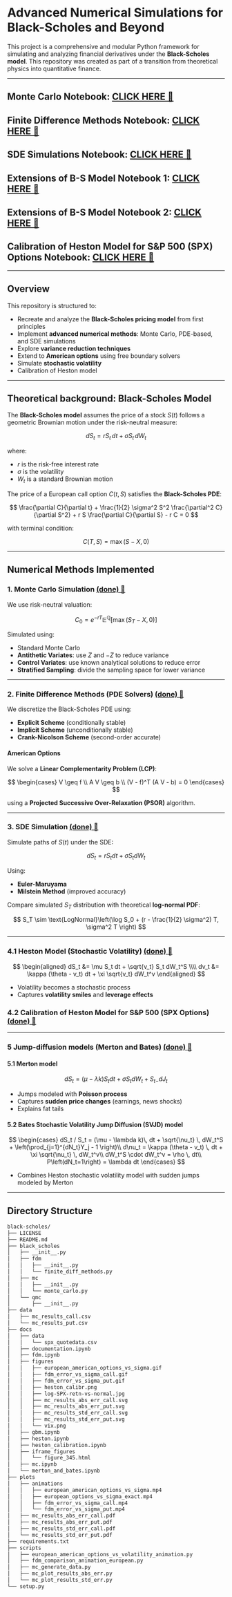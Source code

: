 # Advanced Numerical Simulations for Black-Scholes and Beyond

This project is a comprehensive and modular Python framework for simulating and analyzing financial derivatives under the **Black-Scholes model**.
This repository was created as part of a transition from theoretical physics into quantitative finance.

---

## Monte Carlo Notebook: [CLICK HERE 🔗](./docs/mc.ipynb)
## Finite Difference Methods Notebook: [CLICK HERE 🔗](./docs/fdm.ipynb)
## SDE Simulations Notebook: [CLICK HERE 🔗](./docs/gbm.ipynb)
## Extensions of B-S Model Notebook 1: [CLICK HERE 🔗](./docs/heston.ipynb)
## Extensions of B-S Model Notebook 2: [CLICK HERE 🔗](./docs/merton_and_bates.ipynb)
## Calibration of Heston Model for S&P 500 (SPX) Options Notebook: [CLICK HERE 🔗](./docs/heston_calibration.ipynb)

---

## Overview

This repository is structured to:
- Recreate and analyze the **Black-Scholes pricing model** from first principles
- Implement **advanced numerical methods**: Monte Carlo, PDE-based, and SDE simulations
- Explore **variance reduction techniques**
- Extend to **American options** using free boundary solvers
- Simulate **stochastic volatility**
- Calibration of Heston model

---

## Theoretical background: Black-Scholes Model

The **Black-Scholes model** assumes the price of a stock $S(t)$ follows a geometric Brownian motion under the risk-neutral measure:

$$
dS_t = r S_t \,dt + \sigma S_t \,dW_t
$$

where:
- $r$ is the risk-free interest rate
- $\sigma$ is the volatility
- $W_t$ is a standard Brownian motion

The price of a European call option $C(t, S)$ satisfies the **Black-Scholes PDE**:

$$
\frac{\partial C}{\partial t} + \frac{1}{2} \sigma^2 S^2 \frac{\partial^2 C}{\partial S^2} + r S \frac{\partial C}{\partial S} - r C = 0
$$

with terminal condition:

$$
C(T, S) = \max(S - X, 0)
$$

---

## Numerical Methods Implemented

### 1. Monte Carlo Simulation [(done) 🔗](./docs/mc.ipynb)

We use risk-neutral valuation:

$$
C_0 = e^{-rT} \mathbb{E}^\mathbb{Q}[\max(S_T - X, 0)]
$$

Simulated using:

- Standard Monte Carlo
- **Antithetic Variates**: use $Z$ and $-Z$ to reduce variance
- **Control Variates**: use known analytical solutions to reduce error
- **Stratified Sampling**: divide the sampling space for lower variance

---

### 2. Finite Difference Methods (PDE Solvers) [(done) 🔗](./docs/fdm.ipynb)

We discretize the Black-Scholes PDE using:

- **Explicit Scheme** (conditionally stable)
- **Implicit Scheme** (unconditionally stable)
- **Crank-Nicolson Scheme** (second-order accurate)

#### American Options
We solve a **Linear Complementarity Problem (LCP)**:

$$
\begin{cases}
V \geq f \\
A V \geq b \\
(V - f)^T (A V - b) = 0
\end{cases}
$$

using a **Projected Successive Over-Relaxation (PSOR)** algorithm.

---

### 3. SDE Simulation [(done) 🔗](./docs/gbm.ipynb)

Simulate paths of $S(t)$ under the SDE:

$$
dS_t = r S_t dt + \sigma S_t dW_t
$$

Using:

- **Euler-Maruyama**
- **Milstein Method** (improved accuracy)

Compare simulated $S_T$ distribution with theoretical **log-normal PDF**:

$$
S_T \sim \text{LogNormal}\left(\log S_0 + (r - \frac{1}{2} \sigma^2) T, \sigma^2 T \right)
$$

---

### 4.1 Heston Model (Stochastic Volatility) [(done) 🔗](./docs/heston.ipynb)

$$
\begin{aligned}
dS_t &= \mu S_t dt + \sqrt{v_t} S_t dW_t^S \\\\
dv_t &= \kappa (\theta - v_t) dt + \xi \sqrt{v_t} dW_t^v
\end{aligned}
$$

- Volatility becomes a stochastic process
- Captures **volatility smiles** and **leverage effects**

### 4.2 Calibration of Heston Model for S&P 500 (SPX Options) [(done) 🔗](./docs/heston_calibration.ipynb)

---

### 5 Jump-diffusion models (Merton and Bates) [(done) 🔗](./docs/merton_and_bates.ipynb)

#### 5.1 Merton model

$$
dS_t = (\mu - \lambda k) S_t dt + \sigma S_t dW_t + S_{t-} dJ_t
$$

- Jumps modeled with **Poisson process**
- Captures **sudden price changes** (earnings, news shocks)
- Explains fat tails

#### 5.2 Bates Stochastic Volatility Jump Diffusion (SVJD) model

$$
\begin{cases}
dS_t / S_t = (\mu - \lambda k)\, dt + \sqrt{\nu_t} \, dW_t^S + \left(\prod_{j=1}^{dN_t}Y_j - 1 \right)\\
d\nu_t = \kappa (\theta - v_t) \, dt + \xi \sqrt{\nu_t} \, dW_t^v\\
dW_t^S \cdot dW_t^v = \rho \, dt\\
P\left(dN_t=1\right) = \lambda dt
\end{cases}
$$

- Combines Heston stochastic volatility model with sudden jumps modeled by Merton

---

## Directory Structure

```bash
black-scholes/
├── LICENSE
├── README.md
├── black_scholes
│   ├── __init__.py
│   ├── fdm
│   │   ├── __init__.py
│   │   └── finite_diff_methods.py
│   ├── mc
│   │   ├── __init__.py
│   │   └── monte_carlo.py
│   └── qmc
│       ├── __init__.py
├── data
│   ├── mc_results_call.csv
│   └── mc_results_put.csv
├── docs
│   ├── data
│   │   └── spx_quotedata.csv
│   ├── documentation.ipynb
│   ├── fdm.ipynb
│   ├── figures
│   │   ├── european_american_options_vs_sigma.gif
│   │   ├── fdm_error_vs_sigma_call.gif
│   │   ├── fdm_error_vs_sigma_put.gif
│   │   ├── heston_calibr.png
│   │   ├── log-SPX-retn-vs-normal.jpg
│   │   ├── mc_results_abs_err_call.svg
│   │   ├── mc_results_abs_err_put.svg
│   │   ├── mc_results_std_err_call.svg
│   │   ├── mc_results_std_err_put.svg
│   │   └── vix.png
│   ├── gbm.ipynb
│   ├── heston.ipynb
│   ├── heston_calibration.ipynb
│   ├── iframe_figures
│   │   └── figure_345.html
│   ├── mc.ipynb
│   └── merton_and_bates.ipynb
├── plots
│   ├── animations
│   │   ├── european_american_options_vs_sigma.mp4
│   │   ├── european_options_vs_sigma_exact.mp4
│   │   ├── fdm_error_vs_sigma_call.mp4
│   │   └── fdm_error_vs_sigma_put.mp4
│   ├── mc_results_abs_err_call.pdf
│   ├── mc_results_abs_err_put.pdf
│   ├── mc_results_std_err_call.pdf
│   └── mc_results_std_err_put.pdf
├── requirements.txt
├── scripts
│   ├── european_american_options_vs_volatility_animation.py
│   ├── fdm_comparison_animation_european.py
│   ├── mc_generate_data.py
│   ├── mc_plot_results_abs_err.py
│   └── mc_plot_results_std_err.py
└── setup.py